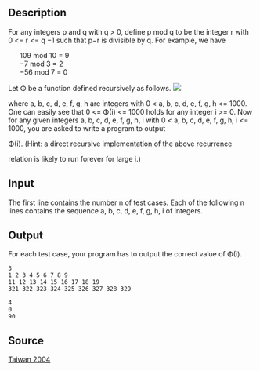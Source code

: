<h2>Description</h2><p>For any integers p and q with q &gt; 0, define p mod q to be the integer r with 0 &lt;= r &lt;= q −1 such that p−r is divisible by q. For example, we have
</p><ul>109 mod 10 = 9
<br>−7 mod 3 = 2
<br>−56 mod 7 = 0</ul><p>
</p>Let Φ be a function defined recursively as follows.
<img src="images/2696_1.jpg"><p>
</p>where a, b, c, d, e, f, g, h are integers with 0 &lt; a, b, c, d, e, f, g, h &lt;= 1000. One can easily see that 0 &lt;= Φ(i) &lt;= 1000 holds for any integer i &gt;= 0. Now for any given integers a, b, c, d, e, f, g, h, i with 0 &lt; a, b, c, d, e, f, g, h, i &lt;= 1000, you are asked to write a program to output

Φ(i). (Hint: a direct recursive implementation of the above recurrence

relation is likely to run forever for large i.)
<h2>Input</h2><p>The first line contains the number n of test cases. Each of the following n lines contains the sequence a, b, c, d, e, f, g, h, i of integers.</p><h2>Output</h2><p>For each test case, your program has to output the correct value of Φ(i).</p><pre><code class="language-input1">3
1 2 3 4 5 6 7 8 9
11 12 13 14 15 16 17 18 19
321 322 323 324 325 326 327 328 329</code></pre><pre><code class="language-output1">4
0
90</code></pre><h2>Source</h2><a href="searchproblem?field=source&amp;key=Taiwan+2004">Taiwan 2004</a>